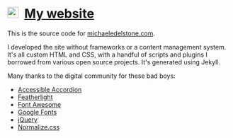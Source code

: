 # [<img src="https://michaeledelstone.com/favicon.ico" width="25px" />](https://michaeledelstone.com) &nbsp;[My website](https://michaeledelstone.com)

This is the source code for [michaeledelstone.com](https://michaeledelstone.com).

I developed the site without frameworks or a content management system. It's all custom HTML and CSS, with a handful of scripts and plugins I borrowed from various open source projects. It's generated using Jekyll.

Many thanks to the digital community for these bad boys:

* [Accessible Accordion](https://a11y.nicolas-hoffmann.net/accordion/)
* [Featherlight](https://noelboss.github.io/featherlight/)
* [Font Awesome](https://fontawesome.com/)
* [Google Fonts](https://fonts.google.com/)
* [jQuery](https://jquery.com/)
* [Normalize.css](https://necolas.github.io/normalize.css/)
